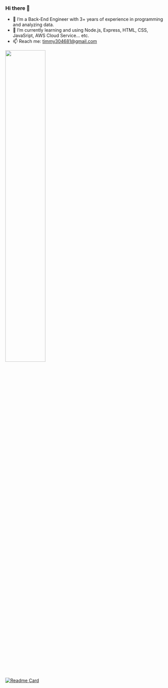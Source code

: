 ### Hi there 👋


- 🔭 I’m a Back-End Engineer with 3+ years of experience in programming and analyzing data.
- 🌱 I’m currently learning and using Node.js, Express, HTML, CSS, JavaSript, AWS Cloud Service... etc.
- 📫 Reach me: timmy304681@gmail.com

<img src="https://github-readme-stats.vercel.app/api?username=timmy304681&show_icons=true&hide=contribs" width=50%>  


[![Readme Card](https://github-readme-stats.vercel.app/api/pin/?username=timmy304681&repo=trademap)](https://github.com/timmy304681/trademap)

<!--
**timmy304681/timmy304681** is a ✨ _special_ ✨ repository because its `README.md` (this file) appears on your GitHub profile.

Here are some ideas to get you started:

- 🔭 I’m currently working on ...
- 🌱 I’m currently learning ...
- 👯 I’m looking to collaborate on ...
- 🤔 I’m looking for help with ...
- 💬 Ask me about ...
- 📫 How to reach me: ...
- 😄 Pronouns: ...
- ⚡ Fun fact: ...
-->
